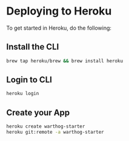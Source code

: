 # Deploying to Heroku

To get started in Heroku, do the following:

## Install the CLI

```bash
brew tap heroku/brew && brew install heroku
```

## Login to CLI

```bash
heroku login
```

## Create your App

```bash
heroku create warthog-starter
heroku git:remote -a warthog-starter
```
